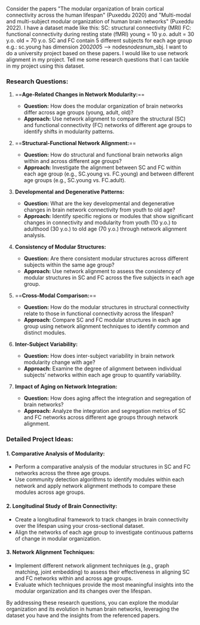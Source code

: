 Consider the papers "The modular organization of brain cortical connectivity across the human lifespan" (Puxeddu 2020) and "Multi-modal and multi-subject modular organization of human brain networks" (Puxeddu 2022). I have a dataset made like this: SC: structural connectivity (MRI) FC: functional connectivity during resting state (fMRI) young = 10 y.o. adult = 30 y.o. old = 70 y.o. SC and FC contain 5 different subjects for each age group e.g.: sc.young has dimension 200*200*5 --> nodes*nodes*num_sbj. I want to do a university project based on these papers. I would like to use network alignment in my project. Tell me some research questions that I can tackle in my project using this dataset.

### Research Questions:

1. ==**Age-Related Changes in Network Modularity:**==
    
    - **Question:** How does the modular organization of brain networks differ across age groups (young, adult, old)?
    - **Approach:** Use network alignment to compare the structural (SC) and functional connectivity (FC) networks of different age groups to identify shifts in modularity patterns.
2. ==**Structural-Functional Network Alignment:**==
    
    - **Question:** How do structural and functional brain networks align within and across different age groups?
    - **Approach:** Investigate the alignment between SC and FC within each age group (e.g., SC.young vs. FC.young) and between different age groups (e.g., SC.young vs. FC.adult).
3. **Developmental and Degenerative Patterns:**
    
    - **Question:** What are the key developmental and degenerative changes in brain network connectivity from youth to old age?
    - **Approach:** Identify specific regions or modules that show significant changes in connectivity and modularity from youth (10 y.o.) to adulthood (30 y.o.) to old age (70 y.o.) through network alignment analysis.
4. **Consistency of Modular Structures:**
    
    - **Question:** Are there consistent modular structures across different subjects within the same age group?
    - **Approach:** Use network alignment to assess the consistency of modular structures in SC and FC across the five subjects in each age group.
5. ==**Cross-Modal Comparison:**==
    
    - **Question:** How do the modular structures in structural connectivity relate to those in functional connectivity across the lifespan?
    - **Approach:** Compare SC and FC modular structures in each age group using network alignment techniques to identify common and distinct modules.
6. **Inter-Subject Variability:**
    
    - **Question:** How does inter-subject variability in brain network modularity change with age?
    - **Approach:** Examine the degree of alignment between individual subjects’ networks within each age group to quantify variability.
7. **Impact of Aging on Network Integration:**
    
    - **Question:** How does aging affect the integration and segregation of brain networks?
    - **Approach:** Analyze the integration and segregation metrics of SC and FC networks across different age groups through network alignment.

### Detailed Project Ideas:

#### 1. **Comparative Analysis of Modularity:**

- Perform a comparative analysis of the modular structures in SC and FC networks across the three age groups.
- Use community detection algorithms to identify modules within each network and apply network alignment methods to compare these modules across age groups.

#### 2. **Longitudinal Study of Brain Connectivity:**

- Create a longitudinal framework to track changes in brain connectivity over the lifespan using your cross-sectional dataset.
- Align the networks of each age group to investigate continuous patterns of change in modular organization.

#### 3. **Network Alignment Techniques:**

- Implement different network alignment techniques (e.g., graph matching, joint embedding) to assess their effectiveness in aligning SC and FC networks within and across age groups.
- Evaluate which techniques provide the most meaningful insights into the modular organization and its changes over the lifespan.

By addressing these research questions, you can explore the modular organization and its evolution in human brain networks, leveraging the dataset you have and the insights from the referenced papers.